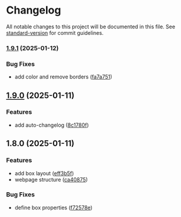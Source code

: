 # Changelog

All notable changes to this project will be documented in this file. See [standard-version](https://github.com/conventional-changelog/standard-version) for commit guidelines.

### [1.9.1](https://github.com/gr3yj0rd1/auto_changelog/compare/v1.9.0...v1.9.1) (2025-01-12)


### Bug Fixes

* add color and remove borders ([fa7a751](https://github.com/gr3yj0rd1/auto_changelog/commit/fa7a751401281ad4cc77384a5982f3259af0113a))

## [1.9.0](https://github.com/gr3yj0rd1/auto_changelog/compare/v1.8.0...v1.9.0) (2025-01-11)


### Features

* add auto-changelog ([8c1780f](https://github.com/gr3yj0rd1/auto_changelog/commit/8c1780fa7807b1681b7a58c6ec57be744d99a042))

## 1.8.0 (2025-01-11)


### Features

* add box layout ([eff3b5f](https://github.com/gr3yj0rd1/auto_changelog/commit/eff3b5f192cd0fdcb0affd259f0a8801f5a73830))
* webpage structure ([ca40875](https://github.com/gr3yj0rd1/auto_changelog/commit/ca40875701120e569621e5b99117d45611e1a04f))


### Bug Fixes

* define box properties ([f72578e](https://github.com/gr3yj0rd1/auto_changelog/commit/f72578eb91c0bdc91dc32154dd9c61c8beb17c85))
